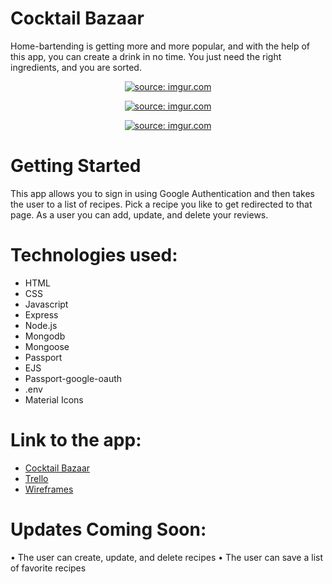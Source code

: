# Cocktail Bazaar

Home-bartending is getting more and more popular, and with the help of this app, you can create a drink in no time. You just need the right ingredients, and you are sorted. 


<p align="center" width="100%">
<a href="https://imgur.com/CqU8Maa"><img src="https://i.imgur.com/CqU8Maa.png" title="source: imgur.com" /></a>
</p>
<p align="center" width="100%">
<a href="https://imgur.com/ZBUL610"><img src="https://i.imgur.com/ZBUL610.png" title="source: imgur.com" /></a>
</p>
<p align="center" width="100%">
<a href="https://imgur.com/0mS29ms"><img src="https://i.imgur.com/0mS29ms.jpg" title="source: imgur.com" /></a>
</p>

# Getting Started

This app allows you to sign in using Google Authentication and then takes the user to a list of recipes. Pick a recipe you like to get redirected to that page. As a user you can add, update, and delete your reviews.


# Technologies used:
- HTML
- CSS
- Javascript
- Express
- Node.js
- Mongodb
- Mongoose
- Passport
- EJS
- Passport-google-oauth
- .env
- Material Icons


# Link to the app:
- [Cocktail Bazaar](http://cocktailbazaar.herokuapp.com/users)
- [Trello](https://trello.com/b/CCpMNGgb/cocktail-bazaar)
- [Wireframes](https://s3.amazonaws.com/assets.mockflow.com/app/wireframepro/company/Cc30b1970a35345cdadae32b43ee982c9/projects/MCBX9RJXfob/pages/D79145dd8c7f08524265fb0a42d414b31/image/D79145dd8c7f08524265fb0a42d414b31.png?1661526722545)



# Updates Coming Soon:
• The user can create, update, and delete recipes
• The user can save a list of favorite recipes
